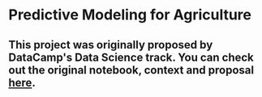 # Predictive Modeling for Agriculture
 ## This project was originally proposed by DataCamp's Data Science track. You can check out the original notebook, context and proposal [here](https://www.datacamp.com/datalab/w/fc0c51f1-1240-4e9b-a9a1-39c9434edff4/edit).
